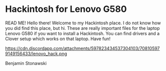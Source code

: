 # Hackintosh for Lenovo G580

READ ME!
Hello there!
Welcome to my Hackintosh place. I do not know how you did find this place, but hi.
These are really important files for the laptop Lenovo G580 if you want to install a Hackintosh.
You can find drivers and a Clover setup which works on that laptop.
Have fun!

https://cdn.discordapp.com/attachments/597823434537304103/708105979149156433/lenovo_hack.png

Benjamin Stonawski
